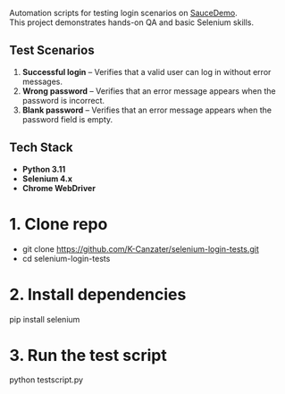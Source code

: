 Automation scripts for testing login scenarios on [SauceDemo](https://www.saucedemo.com).  
This project demonstrates hands-on QA and basic Selenium skills.

## Test Scenarios

1. **Successful login** – Verifies that a valid user can log in without error messages.  
2. **Wrong password** – Verifies that an error message appears when the password is incorrect.  
3. **Blank password** – Verifies that an error message appears when the password field is empty.

## Tech Stack

- **Python 3.11**  
- **Selenium 4.x**  
- **Chrome WebDriver**

# 1. Clone repo
- git clone https://github.com/K-Canzater/selenium-login-tests.git
- cd selenium-login-tests

# 2. Install dependencies
pip install selenium

# 3. Run the test script
python testscript.py
